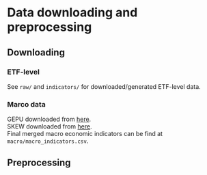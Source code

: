 # Data downloading and preprocessing
## Downloading

### ETF-level
See `raw/` and `indicators/` for downloaded/generated ETF-level data.

### Marco data
GEPU downloaded from [here](https://www.policyuncertainty.com/).    
SKEW downloaded from [here](https://www.cboe.com/us/indices/dashboard/skew/).    
Final merged macro economic indicators can be find at `macro/macro_indicators.csv`.    

## Preprocessing

